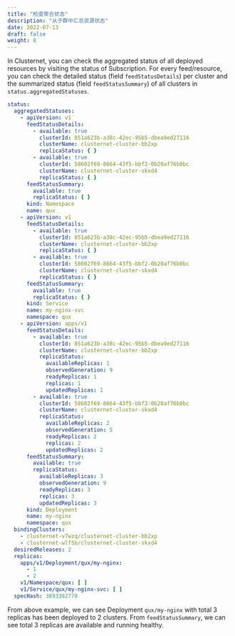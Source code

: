 ```yaml
---
title: "检查聚合状态"
description: "从子群中汇总资源状态"
date: 2022-07-13
draft: false
weight: 8
---
```


In Clusternet, you can check the aggregated status of all deployed resources by visiting the status of Subscription. For
every feed/resource, you can check the detailed status (field `feedStatusDetails`) per cluster and the summarized
status (field `feedStatusSummary`) of all clusters in `status.aggregatedStatuses`.

```yaml
status:
  aggregatedStatuses:
    - apiVersion: v1
      feedStatusDetails:
        - available: true
          clusterId: 851a623b-a38c-42ec-95b5-dbea9ed27116
          clusterName: clusternet-cluster-bb2xp
          replicaStatus: { }
        - available: true
          clusterId: 58602f69-8664-43f5-bbf2-0b20af76b0bc
          clusterName: clusternet-cluster-skxd4
          replicaStatus: { }
      feedStatusSummary:
        available: true
        replicaStatus: { }
      kind: Namespace
      name: qux
    - apiVersion: v1
      feedStatusDetails:
        - available: true
          clusterId: 851a623b-a38c-42ec-95b5-dbea9ed27116
          clusterName: clusternet-cluster-bb2xp
          replicaStatus: { }
        - available: true
          clusterId: 58602f69-8664-43f5-bbf2-0b20af76b0bc
          clusterName: clusternet-cluster-skxd4
          replicaStatus: { }
      feedStatusSummary:
        available: true
        replicaStatus: { }
      kind: Service
      name: my-nginx-svc
      namespace: qux
    - apiVersion: apps/v1
      feedStatusDetails:
        - available: true
          clusterId: 851a623b-a38c-42ec-95b5-dbea9ed27116
          clusterName: clusternet-cluster-bb2xp
          replicaStatus:
            availableReplicas: 1
            observedGeneration: 9
            readyReplicas: 1
            replicas: 1
            updatedReplicas: 1
        - available: true
          clusterId: 58602f69-8664-43f5-bbf2-0b20af76b0bc
          clusterName: clusternet-cluster-skxd4
          replicaStatus:
            availableReplicas: 2
            observedGeneration: 5
            readyReplicas: 2
            replicas: 2
            updatedReplicas: 2
      feedStatusSummary:
        available: true
        replicaStatus:
          availableReplicas: 3
          observedGeneration: 9
          readyReplicas: 3
          replicas: 3
          updatedReplicas: 3
      kind: Deployment
      name: my-nginx
      namespace: qux
  bindingClusters:
    - clusternet-v7wzq/clusternet-cluster-bb2xp
    - clusternet-wlf5b/clusternet-cluster-skxd4
  desiredReleases: 2
  replicas:
    apps/v1/Deployment/qux/my-nginx:
      - 1
      - 2
    v1/Namespace/qux: [ ]
    v1/Service/qux/my-nginx-svc: [ ]
  specHash: 3893382778
```

From above example, we can see Deployment `qux/my-nginx` with total 3 replicas has been deployed to 2 clusters.
From `feedStatusSummary`, we can see total 3 replicas are available and running healthy.
